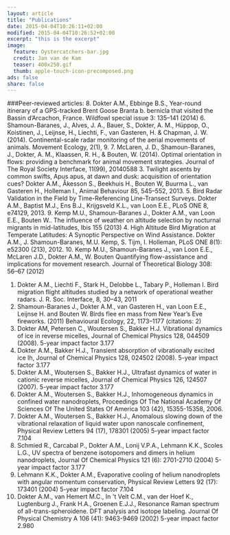 ```yaml
---
layout: article 
title: "Publications" 
date: 2015-04-04T10:26:11+02:00 
modified: 2015-04-04T10:26:52+02:00 
excerpt: "this is the excerpt" 
image: 
  feature: Oystercatchers-bar.jpg
  credit: Jan van de Kam
  teaser: 400x250.gif 
  thumb: apple-touch-icon-precomposed.png 
ads: false 
share: false
---
```


###Peer-reviewed articles:
8.	Dokter A.M., Ebbinge B.S., Year-round itinerary of a GPS-tracked Brent Goose Branta b. bernicla that visited the Bassin d’Arcachon, France. Wildfowl special issue 3: 135–141 (2014)
6.	Shamoun-Baranes, J., Alves, J. A., Bauer, S., Dokter, A. M., Hüppop, O., Koistinen, J., Leijnse, H., Liechti, F., van Gasteren, H. & Chapman, J. W. (2014). Continental-scale radar monitoring of the aerial movements of animals. Movement Ecology, 2(1), 9.
7.	McLaren, J. D., Shamoun-Baranes, J., Dokter, A. M., Klaassen, R. H., & Bouten, W. (2014). Optimal orientation in flows: providing a benchmark for animal movement strategies. Journal of The Royal Society Interface, 11(99), 20140588
3.	Twilight ascents by common swifts, Apus apus, at dawn and dusk: acquisition of orientation cues? Dokter A.M., Åkesson S., Beekhuis H., Bouten W, Buurma L., van Gasteren H., Holleman I., Animal Behaviour 85, 545–552, 2013.
5.	Bird Radar Validation in the Field by Time-Referencing Line-Transect Surveys.
Dokter A.M., Baptist M.J., Ens B.J., Krijgsveld K.L., van Loon E.E., PLoS ONE 8, e74129, 2013.
9.	Kemp M.U., Shamoun-Baranes J., Dokter A.M., van Loon E.E., Bouten W.. The influence of weather on altitude selection by nocturnal migrants in mid-latitudes, Ibis 155 (2013) 
4.	High Altitude Bird Migration at Temperate Latitudes: A Synoptic Perspective on Wind Assistance. Dokter A.M., J. Shamoun-Baranes, M.U. Kemp, S. Tijm, I. Holleman, PLoS ONE 8(1): e52300 (213), 2012.
10.	Kemp M.U., Shamoun-Baranes J., van Loon E.E., McLaren J.D., Dokter A.M., W. Bouten Quantifying flow-assistance and implications for movement research. Journal of Theoretical Biology 308: 56–67 (2012) 
1.	Dokter A.M., Liechti F., Stark H., Delobbe L., Tabary P., Holleman I. Bird migration flight altitudes studied by a network of operational weather radars. J. R. Soc. Interface, 8, 30–43, 2011
11.	Shamoun-Baranes J., Dokter A.M., van Gasteren H., van Loon E.E., Leijnse H. and Bouten W. Birds flee en mass from New Year’s Eve fireworks. (2011) Behavioural Ecology, 22, 1173–1177 (citations: 2)
12.	Dokter AM, Petersen C.,  Woutersen S., Bakker H.J. Vibrational dynamics of ice in reverse micelles, Journal of Chemical Physics 128, 044509 (2008). 5-year impact factor 3.177
13.	Dokter A.M., Bakker H.J., Transient absorption of vibrationally excited ice Ih, Journal of Chemical Physics 128, 024502 (2008). 5-year impact factor 3.177
14.	Dokter A.M., Woutersen S., Bakker H.J., Ultrafast dynamics of water in cationic reverse micelles, Journal of Chemical Physics 126, 124507 (2007). 5-year impact factor 3.177
2.	Dokter A.M., Woutersen S., Bakker H.J., Inhomogeneous dynamics in confined water nanodroplets, Proceedings Of The National Academy Of Sciences Of The United States Of America 103 (42), 15355-15358, 2006.
15.	Dokter A.M., Woutersen S., Bakker H.J., Anomalous slowing down of the vibrational relaxation of liquid water upon nanoscale confinement, Physical Review Letters 94 (17), 178301 (2005) 5-year impact factor 7.104
16.	Schmied R., Carcabal P., Dokter A.M., Lonij V.P.A., Lehmann K.K., Scoles L.G., UV spectra of benzene isotopomers and dimers in helium nanodroplets, Journal Of Chemical Physics 121 (6): 2701-2710 (2004) 5-year impact factor 3.177
17.	Lehmann K.K., Dokter A.M., Evaporative cooling of helium nanodroplets with angular momentum conservation, Physical Review Letters 92 (17): 173401 (2004) 5-year impact factor 7.104
18.	Dokter A.M., van Hemert M.C., In 't Velt C.M., van der Hoef K., Lugtenburg J., Frank H.A., Groenen E.J.J., Resonance Raman spectrum of all-trans-spheroidene. DFT analysis and isotope labeling. Journal Of Physical Chemistry A 106 (41): 9463-9469 (2002) 5-year impact factor 2.980
